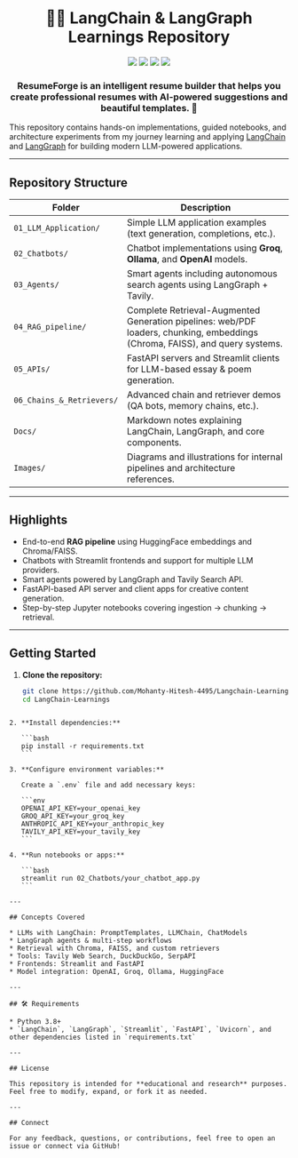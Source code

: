 ﻿<div align="center">
  <h1> 🦜🔗 LangChain & LangGraph Learnings Repository </h1>
  <img src="https://img.shields.io/badge/Groq-412991?style=for-the-badge&logo=groq&logoColor=white" />
  <img src="https://img.shields.io/badge/langchain-1C3C3C?style=for-the-badge&logo=langchain&logoColor=white" />
  <img src="https://img.shields.io/badge/-HuggingFace-FDEE21?style=for-the-badge&logo=HuggingFace&logoColor=black" />
  <img src="https://img.shields.io/badge/Streamlit-%23FE4B4B.svg?style=for-the-badge&logo=streamlit&logoColor=white" />

  <h3>ResumeForge is an intelligent resume builder that helps you create professional resumes with AI-powered suggestions and beautiful templates. 🚀</h3>
</div>
  
This repository contains hands-on implementations, guided notebooks, and architecture experiments from my journey learning and applying [LangChain](https://www.langchain.com/) and [LangGraph](https://www.langchain.com/langgraph/) for building modern LLM-powered applications.

---

## Repository Structure

| Folder | Description |
|--------|-------------|
| `01_LLM_Application/` | Simple LLM application examples (text generation, completions, etc.). |
| `02_Chatbots/` | Chatbot implementations using **Groq**, **Ollama**, and **OpenAI** models. |
| `03_Agents/` | Smart agents including autonomous search agents using LangGraph + Tavily. |
| `04_RAG_pipeline/` | Complete Retrieval-Augmented Generation pipelines: web/PDF loaders, chunking, embeddings (Chroma, FAISS), and query systems. |
| `05_APIs/` | FastAPI servers and Streamlit clients for LLM-based essay & poem generation. |
| `06_Chains_&_Retrievers/` | Advanced chain and retriever demos (QA bots, memory chains, etc.). |
| `Docs/` | Markdown notes explaining LangChain, LangGraph, and core components. |
| `Images/` | Diagrams and illustrations for internal pipelines and architecture references. |

---

## Highlights

- End-to-end **RAG pipeline** using HuggingFace embeddings and Chroma/FAISS.
- Chatbots with Streamlit frontends and support for multiple LLM providers.
- Smart agents powered by LangGraph and Tavily Search API.
- FastAPI-based API server and client apps for creative content generation.
- Step-by-step Jupyter notebooks covering ingestion → chunking → retrieval.

---

## Getting Started

1. **Clone the repository:**
   ```bash
   git clone https://github.com/Mohanty-Hitesh-4495/Langchain-Learning-Series.git
   cd LangChain-Learnings
````

2. **Install dependencies:**

   ```bash
   pip install -r requirements.txt
   ```

3. **Configure environment variables:**

   Create a `.env` file and add necessary keys:

   ```env
   OPENAI_API_KEY=your_openai_key
   GROQ_API_KEY=your_groq_key
   ANTHROPIC_API_KEY=your_anthropic_key
   TAVILY_API_KEY=your_tavily_key
   ```

4. **Run notebooks or apps:**

   ```bash
   streamlit run 02_Chatbots/your_chatbot_app.py
   ```

---

## Concepts Covered

* LLMs with LangChain: PromptTemplates, LLMChain, ChatModels
* LangGraph agents & multi-step workflows
* Retrieval with Chroma, FAISS, and custom retrievers
* Tools: Tavily Web Search, DuckDuckGo, SerpAPI
* Frontends: Streamlit and FastAPI
* Model integration: OpenAI, Groq, Ollama, HuggingFace

---

## 🛠 Requirements

* Python 3.8+
* `LangChain`, `LangGraph`, `Streamlit`, `FastAPI`, `Uvicorn`, and other dependencies listed in `requirements.txt`

---

## License

This repository is intended for **educational and research** purposes.
Feel free to modify, expand, or fork it as needed.

---

## Connect

For any feedback, questions, or contributions, feel free to open an issue or connect via GitHub!

